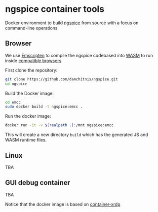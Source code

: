 # ngspice container tools

Docker environment to build [ngspice](https://sourceforge.net/p/ngspice/ngspice/ci/master/tree/) from source with a focus on command-line operations

## Browser

We use [Emscripten](https://emscripten.org/) to compile the ngspice codebased into [WASM](https://webassembly.org/) to run inside [compatible browsers](https://caniuse.com/?search=wasm).

First clone the repository:

```bash
git clone https://github.com/danchitnis/ngspice.git
cd ngspice
```

Build the Docker image:

```bash
cd emcc
sudo docker build -t ngspice:emcc .
```

Run the docker image:

```bash
docker run -it -v $(realpath .):/mnt ngspice:emcc
```

This will create a new directory `build` which has the generated JS and WASM runtime files.

## Linux

TBA

## GUI debug container

TBA

Notice that the docker image is based on [container-xrdp](https://github.com/danchitnis/container-xrdp)
